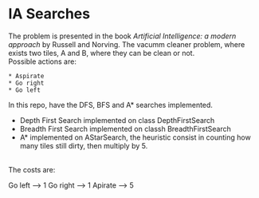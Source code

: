# IA Searches

The problem is presented in the book <i>Artificial Intelligence: a modern approach</i> by Russell and Norving.
The vacumm cleaner problem, where exists two tiles, A and B, where they can be clean or not. <br>
Possible actions are:

    * Aspirate
    * Go right
    * Go left

In this repo, have the DFS, BFS and A* searches implemented.

   * Depth First Search implemented on class DepthFirstSearch
   * Breadth First Search implemented on classh BreadthFirstSearch
   * A* implemented on AStarSearch, the heuristic consist in counting how many tiles still dirty, then multiply by 5.
<br>
The costs are:
   
   Go left  --> 1
   Go right --> 1
   Apirate  --> 5
